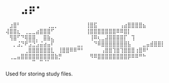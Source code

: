 <!-- Main Title -->
# ⠀⠀⣠⡶⠂⠀⠀⠀⠀⠀⠀⠀⠀⠀⠀⠀⠀⠀⠀⠀⠀
⠀⣰⣿⠃⠀⠀⠀⠀⠀⠀⠀⢀⣀⡀⠀⠀⠀⠀⠀⠀⠀
⢸⣿⣯⠀⠀⠀⠀⠀⠀⢠⣴⣿⣿⣿⣿⣦⠀⠀⠀⠀⠀
⢼⣿⣿⣆⠀⢀⣀⣀⣴⣿⣿⣿⠋⠀⠀⠀⠀⠀⠀⠀⠀
⢸⣿⣿⣿⣿⣿⣿⣿⠿⠿⣿⡇⠀⠀⠀⠀⠀⠀⠀⠀⠀
⠀⢻⣿⠋⠙⢿⣿⣿⡀⠀⣿⣷⣄⠀⠀⠀⠀⠀⠀⠀⠀
⠀⢸⠿⢆⣀⣼⣿⣿⣿⣿⡏⠀⢹⠀⠀⠀⠀⠀⠀⠀⠀
⠀⠀⡀⣨⡙⠟⣩⣙⣡⣬⣴⣤⠏⠀⠀⠀⠀⠀⠀⣀⡀
⠀⠀⠙⠿⣿⣿⣿⣿⣿⣿⣿⣧⠀⠀⠀⣀⣤⣾⣿⣿⡇
⠀⠀⠀⠀⠀⢀⣿⣿⣿⣿⣿⣿⣇⠀⢸⣿⣿⠿⠿⠛⠃
⠀⠀⠀⠀⢠⣿⣿⢹⣿⢹⣿⣿⣿⢰⣿⠿⠃⠀⠀⠀⠀
⠀⢀⣀⣤⣿⣿⣿⣿⣿⣿⣿⣿⣿⣷⡛⠀⠀⠀⠀⠀⠀
⠀⠻⠿⣿⣿⣿⣿⣿⣿⣿⣿⡿⠿⠿⠛⠓⠀⠀⠀⠀⠀
⠀⠀⠀⠀⠀⠀⠀⠉⠀⠉⠈⠁⠀⠀⠀⠀⠀⠀⠀⠀⠀

<!-- About me-->
<div>
Used for storing study files.

</div>
<br>

<!-- Github stats-->
<!---
<div>
<a href="https://github.com/fernanda3lias">
<img loading="lazy" height="180em" src="https://github-readme-stats.vercel.app/api/top-langs/?username=fernanda3lias&layout=compact&langs_count=7&theme=dracula"/>
</div>
-->
